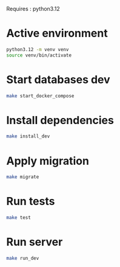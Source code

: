 Requires : python3.12

# Active environment
```sh
python3.12 -m venv venv
source venv/bin/activate
```

# Start databases dev
```sh
make start_docker_compose
```

# Install dependencies
```sh
make install_dev
```

# Apply migration
```sh
make migrate
```

# Run tests
```sh
make test
```

# Run server
```sh
make run_dev
```
